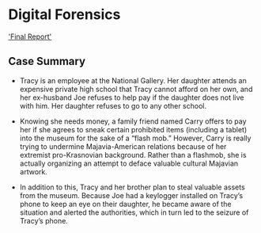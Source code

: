 # Digital Forensics
['Final Report'](Forensics%20The%20Final%20Report.pdf)
## Case Summary
- Tracy is an employee at the National Gallery. Her daughter attends an expensive private high school that Tracy cannot afford on her own, and her ex-husband Joe refuses to help pay if the daughter does not live with him. Her daughter refuses to go to any other school.

- Knowing she needs money, a family friend named Carry offers to pay her if she agrees to sneak certain prohibited items (including a tablet) into the museum for the sake of a “flash mob.” However, Carry is really trying to undermine Majavia-American relations because of her extremist pro-Krasnovian background. Rather than a flashmob, she is actually organizing an attempt to deface valuable cultural Majavian artwork.

- In addition to this, Tracy and her brother plan to steal valuable assets from the museum. Because Joe had a keylogger installed on Tracy’s phone to keep an eye on their daughter, he became aware of the situation and alerted the authorities, which in turn led to the seizure of Tracy’s phone.
